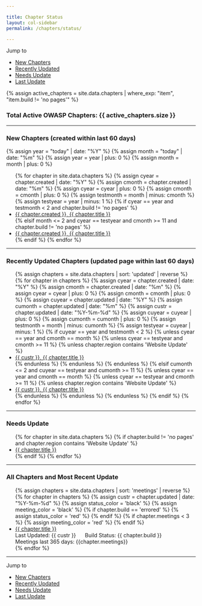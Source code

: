 ```yaml
---

title: Chapter Status
layout: col-sidebar
permalink: /chapters/status/

---
```


Jump to 
* [New Chapters](#new)
* [Recently Updated](#updated)
* [Needs Update](#needs_update)
* [Last Update](#last-update)

{% assign active_chapters = site.data.chapters | where_exp: "item", "item.build != 'no pages'" %}

### Total Active OWASP Chapters: {{ active_chapters.size }}


----
<section id='new'></section>

### New Chapters (created within last 60 days)
{% assign year = "today" | date: "%Y" %}
{% assign month = "today" | date: "%m" %}
{% assign year = year | plus: 0 %}
{% assign month = month | plus: 0 %}
<ul>
{% for chapter in site.data.chapters %}
    {% assign cyear = chapter.created | date: "%Y" %}
    {% assign cmonth = chapter.created | date: "%m" %}
    {% assign cyear = cyear | plus: 0 %}
    {% assign cmonth = cmonth | plus: 0 %}
    {% assign testmonth = month | minus: cmonth %}
    {% assign testyear = year | minus: 1 %}
    {% if cyear == year and testmonth  < 2 and chapter.build != 'no pages' %} 
        <li><a href='{{ chapter.url }}'>{{ chapter.created }}, {{ chapter.title }}</a></li>
    {% elsif month <= 2 and cyear == testyear and cmonth >= 11 and chapter.build != 'no pages' %}
        <li><a href='{{ chapter.url }}'>{{ chapter.created }}, {{ chapter.title }}</a></li>
    {% endif %}
{% endfor %}
</ul>

----
<section id='updated'></section>

### Recently Updated Chapters (updated page within last 60 days)
<ul>
{% assign chapters = site.data.chapters | sort: 'updated' | reverse %}
{% for chapter in chapters %}
    {% assign cyear = chapter.created | date: "%Y" %}
    {% assign cmonth = chapter.created | date: "%m" %}
    {% assign cyear = cyear | plus: 0 %}
    {% assign cmonth = cmonth | plus: 0 %}
    {% assign cuyear = chapter.updated | date: "%Y" %}
    {% assign cumonth = chapter.updated | date: "%m" %}
    {% assign custr = chapter.updated | date: "%Y-%m-%d" %}
    {% assign cuyear = cuyear | plus: 0 %}
    {% assign cumonth = cumonth | plus: 0 %}
    {% assign testmonth = month | minus: cumonth %}
    {% assign testyear = cuyear | minus: 1 %}
    {% if cuyear == year and testmonth < 2 %}
       {% unless cyear == year and cmonth == month %}
            {% unless  cyear == testyear and cmonth >= 11 %}
                {% unless chapter.region contains 'Website Update' %}
                    <li><a href='{{ chapter.url }}'>{{ custr }}, {{ chapter.title }}</a></li>
                {% endunless %}
            {% endunless %}
       {% endunless %}
    {% elsif cumonth <= 2 and  cuyear == testyear and cumonth >= 11  %}
        {% unless cyear == year and cmonth == month %}
            {% unless  cyear == testyear and cmonth >= 11 %}
                {% unless chapter.region contains 'Website Update' %}
                    <li><a href='{{ chapter.url }}'>{{ custr }}, {{ chapter.title }}</a></li>
                {% endunless %}
            {% endunless %}
        {% endunless %}
    {% endif %}
{% endfor %}
</ul>

----
<section id='needs_update'></section>

### Needs Update 
<ul>
{% for chapter in site.data.chapters %}
    {% if chapter.build != 'no pages' and chapter.region contains 'Website Update' %} 
        <li><a href='{{ chapter.url }}'>{{ chapter.title }}</a></li>
    {% endif %}
{% endfor %}
</ul>

---

<section id='last-update'></section>

### All Chapters and Most Recent Update
<ul>
{% assign chapters = site.data.chapters | sort: 'meetings' | reverse %}
{% for chapter in chapters %}
    {% assign custr = chapter.updated | date: "%Y-%m-%d" %}
    {% assign status_color = 'black' %}
    {% assign meeting_color = 'black' %}
    {% if chapter.build == 'errored' %}
       {% assign status_color = 'red' %}
    {% endif %}
    {% if chapter.meetings < 3 %}
       {% assign meeting_color = 'red' %}
    {% endif %}
      <li><div style='display:block;'><a href='{{ chapter.url }}'>{{ chapter.title }}</a></div>
      <div style='float:left;padding-right:24px;'>Last Updated: {{ custr }}</div>
      <div style='display:block;'><span style='color:{{status_color}};'>Build Status: {{ chapter.build }} </span></div>
      <div style='display:block;'><span style='color:{{meeting_color}};'>Meetings last 365 days: {{chapter.meetings}}</span></div></li>
{% endfor %}
</ul>

---
Jump to 
* [New Chapters](#new)
* [Recently Updated](#updated)
* [Needs Update](#needs_update)
* [Last Update](#last-update)
